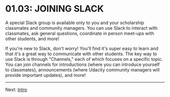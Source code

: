 # 01.03: JOINING SLACK
A special Slack group is available only to you and your scholarship classmates and community managers. You can use Slack to interact with classmates, ask general questions, coordinate in person meet-ups with other students, and more!

If you're new to Slack, don't worry! You'll find it's super easy to learn and that it's a great way to communicate with other students. The key way to use Slack is through "Channels," each of which focuses on a specific topic. You can join channels for introductions (where you can introduce yourself to classmates), announcements (where Udacity community managers will provide important updates), and more!

- - -

Next: [Intro](../02-offline-first/01-intro.md)